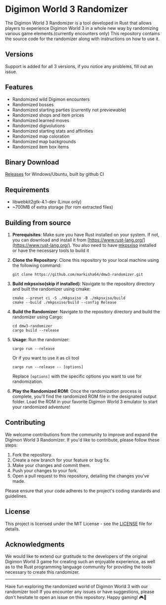 
# Digimon World 3 Randomizer

The Digimon World 3 Randomizer is a tool developed in Rust that allows players to experience Digimon World 3 in a whole new way by randomizing various game elements.(currently encounters only) This repository contains the source code for the randomizer along with instructions on how to use it.

## Versions

Support is added for all 3 versions, if you notice any problems, fill out an issue.

## Features

- Randomized wild Digimon encounters
- Randomized bosses
- Randomized starting parties (currently not previewable)
- Randomized shops and item prices
- Randomized learned moves
- Randomized digivolutions
- Randomized starting stats and affinities
- Randomized map coloration
- Randomized map backgrounds
- Randomized item box items

## Binary Download

[Releases](https://github.com/markisha64/dmw3-randomizer/releases) for Windows/Ubuntu, built by github CI

## Requirements

- libwebkit2gtk-4.1-dev (Linux only)
- ~700MB of extra storage (for rom extracted files)

## Building from source

1. **Prerequisites**: Make sure you have Rust installed on your system. If not, you can download and install it from [https://www.rust-lang.org/](https://www.rust-lang.org/).
   You also need to have [mkpsxiso](https://github.com/Lameguy64/mkpsxiso) installed or have the necessary tools to build it

2. **Clone the Repository**: Clone this repository to your local machine using the following command:
   ```shell
   git clone https://github.com/markisha64/dmw3-randomizer.git
   ```
3. **Build mkpsxiso(skip if installed)**: Navigate to the repository directory and built the randomizer using cmake:
   ```shell
   cmake --preset ci -S ./mkpsxiso -B ./mkpsxiso/build
   cmake --build ./mkpsxiso/build --config Release
   ```

4. **Build the Randomizer**: Navigate to the repository directory and build the randomizer using Cargo:
   ```shell
   cd dmw3-randomizer
   cargo build --release
   ```

5. **Usage**: Run the randomizer:
   ```shell
   cargo run --release
   ```
   Or if you want to use it as cli tool
   ```shell
   cargo run --release -- [options]
   ```
   Replace `[options]` with the specific options you want to use for randomization.


6. **Play the Randomized ROM**: Once the randomization process is complete, you'll find the randomized ROM file in the designated output folder. Load the ROM in your favorite Digimon World 3 emulator to start your randomized adventure!

## Contributing

We welcome contributions from the community to improve and expand the Digimon World 3 Randomizer. If you'd like to contribute, please follow these steps:

1. Fork the repository.
2. Create a new branch for your feature or bug fix.
3. Make your changes and commit them.
4. Push your changes to your fork.
5. Open a pull request to this repository, detailing the changes you've made.

Please ensure that your code adheres to the project's coding standards and guidelines.

## License

This project is licensed under the MIT License - see the [LICENSE](LICENSE.md) file for details.

## Acknowledgments

We would like to extend our gratitude to the developers of the original Digimon World 3 game for creating such an enjoyable experience, as well as to the Rust programming language community for providing the tools necessary to create this randomizer.

---

Have fun exploring the randomized world of Digimon World 3 with our randomizer tool! If you encounter any issues or have suggestions, please don't hesitate to open an issue on this repository. Happy gaming! 🎮🐾
